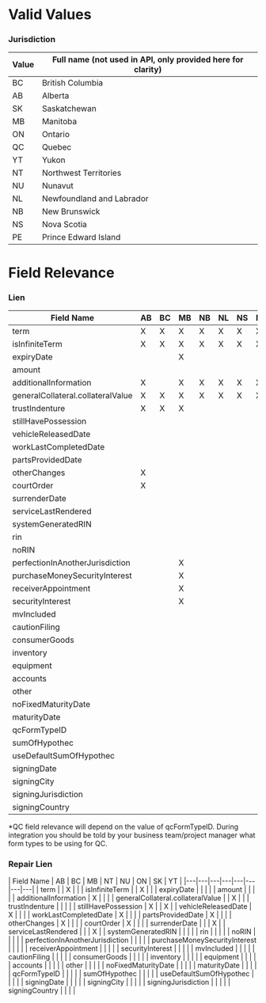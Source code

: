 # Valid Values
### Jurisdiction

| Value | Full name (not used in API, only provided here for clarity) |
| ----- | ----------------------------------------------------------- |
| BC | British Columbia |
| AB | Alberta |
| SK | Saskatchewan |
| MB | Manitoba |
| ON | Ontario |
| QC | Quebec |
| YT | Yukon |
| NT | Northwest Territories |
| NU | Nunavut |
| NL | Newfoundland and Labrador |
| NB | New Brunswick |
| NS | Nova Scotia |
| PE | Prince Edward Island |

# Field Relevance
### Lien
| Field Name | AB | BC | MB | NB | NL | NS | NT | NU | ON | PE | QC* | SK | YT |
|---|---|---|---|---|---|---|---|---|---|---|---|---|---|
| term | X | X | X | X | X | X | X | X | X | X | X | X | X | 
| isInfiniteTerm | X | X | X | X | X | X | X | X | X | X | X | X | X |
| expiryDate | | | X | | | | | | X | X | |
| amount | | | | | | | | | | | X | | |
| additionalInformation | X | | X | X | X | X | X | X | | X | X | | X |
| generalCollateral.collateralValue | X | X | X | X | X | X | X | X | X | X | X | X | X |
| trustIndenture | X | X | X | | | | | | | | | X | |
| stillHavePossession | | | | | | | | | | | | | |
| vehicleReleasedDate | | | | | | | | | | | | | |
| workLastCompletedDate | | | | | | | | | | | | | |
| partsProvidedDate | | | | | | | | | | | | | |
| otherChanges | X | | | | | | | | | | | | |
| courtOrder | X | | | | | | | | | | | | |
| surrenderDate | | | | | | | | | | | | | |
| serviceLastRendered | | | | | | | | | | | | | |
| systemGeneratedRIN | | | | | | | | | | | | X | |
| rin | | | | | | | | | | | | | X |
| noRIN | | | | | | | | | | | | X | |
| perfectionInAnotherJurisdiction | | | X | | | | | | | | | | |
| purchaseMoneySecurityInterest | | | X | | | | | | | | | | |
| receiverAppointment | | | X | | | | | | | | | | |
| securityInterest | | | X | | | | | | | | | | |
| mvIncluded | | | | | | | | | X | | | | |
| cautionFiling | | | | | | | | | X | | | | |
| consumerGoods | | | | | | | | | X | | | | |
| inventory | | | | | | | | | X | | | | |
| equipment | | | | | | | | | X | | | | |
| accounts | | | | | | | | | X | | | | |
| other | | | | | | | | | X | | | | |
| noFixedMaturityDate | | | | | | | | | X | | | | |
| maturityDate | | | | | | | | | X | | | | |
| qcFormTypeID | | | | | | | | | | | X | | |
| sumOfHypothec | | | | | | | | | | | X | | |
| useDefaultSumOfHypothec | | | | | | | | | | | X | | |
| signingDate | | | | | | | | | | | X | | |
| signingCity | | | | | | | | | | | X | | |
| signingJurisdiction | | | | | | | | | | | X | | |
| signingCountry | | | | | | | | | | | X | | |

\*QC field relevance will depend on the value of qcFormTypeID. During integration you should be told by your business team/project manager what form types to be using for QC.

### Repair Lien
| Field Name | AB | BC | MB | NT | NU | ON | SK | YT |
|---|---|---|---|---|---|---|---|
| term | | X | |
| isInfiniteTerm | | X | |
| expiryDate | | | |
| amount | | | |
| additionalInformation | X | | |
| generalCollateral.collateralValue | | X | |
| trustIndenture | | | |
| stillHavePossession | X | | X |
| vehicleReleasedDate | X | | |
| workLastCompletedDate | X | | |
| partsProvidedDate | X | | |
| otherChanges | X | | |
| courtOrder | X | | |
| surrenderDate | | | X |
| serviceLastRendered | | | X |
| systemGeneratedRIN | | | |
| rin | | | |
| noRIN | | | |
| perfectionInAnotherJurisdiction | | | |
| purchaseMoneySecurityInterest | | | |
| receiverAppointment | | | |
| securityInterest | | | |
| mvIncluded | | | |
| cautionFiling | | | |
| consumerGoods | | | |
| inventory | | | |
| equipment | | | |
| accounts | | | |
| other | | | |
| noFixedMaturityDate | | | |
| maturityDate | | | |
| qcFormTypeID | | | |
| sumOfHypothec | | | |
| useDefaultSumOfHypothec | | | |
| signingDate | | | |
| signingCity | | | |
| signingJurisdiction | | | |
| signingCountry | | | |

